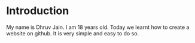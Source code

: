 # Introduction
My name is Dhruv Jain. I am 18 years old. Today we learnt how to create a website on github. It is very simple and easy to do so.
